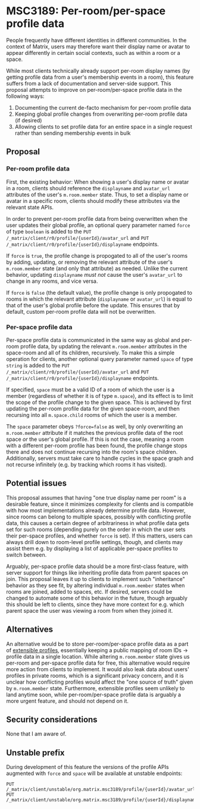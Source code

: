 # MSC3189: Per-room/per-space profile data

People frequently have different identities in different communities. In the
context of Matrix, users may therefore want their display name or avatar to
appear differently in certain social contexts, such as within a room or a space.

While most clients technically already support per-room display names (by
getting profile data from a user's membership events in a room), this feature
suffers from a lack of documentation and server-side support. This proposal
attempts to improve on per-room/per-space profile data in the following ways:

1. Documenting the current de-facto mechanism for per-room profile data
2. Keeping global profile changes from overwriting per-room profile data (if desired)
3. Allowing clients to set profile data for an entire space in a single request rather than sending membership events in bulk

## Proposal

### Per-room profile data

First, the existing behavior: When showing a user's display name or avatar in a
room, clients should reference the `displayname` and `avatar_url` attributes of
the user's `m.room.member` state. Thus, to set a display name or avatar in a
specific room, clients should modify these attributes via the relevant state
APIs.

In order to prevent per-room profile data from being overwritten when the user
updates their global profile, an optional query parameter named `force` of type
`boolean` is added to the `PUT /_matrix/client/r0/profile/{userId}/avatar_url`
and `PUT /_matrix/client/r0/profile/{userId}/displayname` endpoints.

If `force` is `true`, the profile change is propogated to all of the user's
rooms by adding, updating, or removing the relevant attribute of the user's
`m.room.member` state (and only that attribute) as needed. Unlike the current
behavior, updating `displayname` *must not* cause the user's `avatar_url` to
change in any rooms, and vice versa.

If `force` is `false` (the default value), the profile change is only propogated
to rooms in which the relevant attribute (`displayname` or `avatar_url`) is
equal to that of the user's global profile before the update. This ensures that
by default, custom per-room profile data will not be overwritten.

### Per-space profile data

Per-space profile data is communicated in the same way as global and per-room
profile data, by updating the relevant `m.room.member` attributes in the
space-room and all of its children, recursively. To make this a simple operation
for clients, another optional query parameter named `space` of type `string` is
added to the `PUT /_matrix/client/r0/profile/{userId}/avatar_url` and `PUT
/_matrix/client/r0/profile/{userId}/displayname` endpoints.

If specified, `space` must be a valid ID of a room of which the user is a member
(regardless of whether it is of type `m.space`), and its effect is to limit the
scope of the profile change to the given space. This is achieved by first
updating the per-room profile data for the given space-room, and then recursing
into all `m.space.child` rooms of which the user is a member.

The `space` parameter obeys `?force=false` as well, by only overwriting an
`m.room.member` attribute if it matches the previous profile data of the root
space *or* the user's global profile. If this is not the case, meaning a room
with a different per-room profile has been found, the profile change stops there
and does not continue recursing into the room's space children. Additionally,
servers must take care to handle cycles in the space graph and not recurse
infinitely (e.g. by tracking which rooms it has visited).

## Potential issues

This proposal assumes that having "one true display name per room" is a
desirable feature, since it minimizes complexity for clients and is compatible
with how most implementations already determine profile data. However, since
rooms can belong to multiple spaces, possibly with conflicting profile data,
this causes a certain degree of arbitrariness in what profile data gets set for
such rooms (depending purely on the order in which the user sets their per-space
profiles, and whether `force` is set). If this matters, users can always drill
down to room-level profile settings, though, and clients may assist them e.g. by
displaying a list of applicable per-space profiles to switch between.

Arguably, per-space profile data should be a more first-class feature, with
server support for things like inheriting profile data from parent spaces on
join. This proposal leaves it up to clients to implement such "inheritance"
behavior as they see fit, by altering individual `m.room.member` states when
rooms are joined, added to spaces, etc. If desired, servers could be changed to
automate some of this behavior in the future, though arguably this should be
left to clients, since they have more context for e.g. which parent space the
user was viewing a room from when they joined it.

## Alternatives

An alternative would be to store per-room/per-space profile data as a part of
[extensible profiles](https://github.com/matrix-org/matrix-doc/pull/1769),
essentially keeping a public mapping of room IDs → profile data in a single
location. While altering `m.room.member` state gives us per-room and per-space
profile data for free, this alternative would require more action from clients
to implement. It would also leak data about users' profiles in private rooms,
which is a significant privacy concern, and it is unclear how conflicting
profiles would affect the "one source of truth" given by `m.room.member` state.
Furthermore, extensible profiles seem unlikely to land anytime soon, while
per-room/per-space profile data is arguably a more urgent feature, and should
not depend on it.

## Security considerations

None that I am aware of.

## Unstable prefix

During development of this feature the versions of the profile APIs augmented
with `force` and `space` will be available at unstable endpoints:

```text
PUT /_matrix/client/unstable/org.matrix.msc3189/profile/{userId}/avatar_url
PUT /_matrix/client/unstable/org.matrix.msc3189/profile/{userId}/displayname
```
